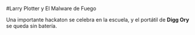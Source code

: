 #Larry Plotter y El Malware de Fuego

Una importante hackaton se celebra en la escuela, y el portátil de **Digg Ory** se queda sin batería.
